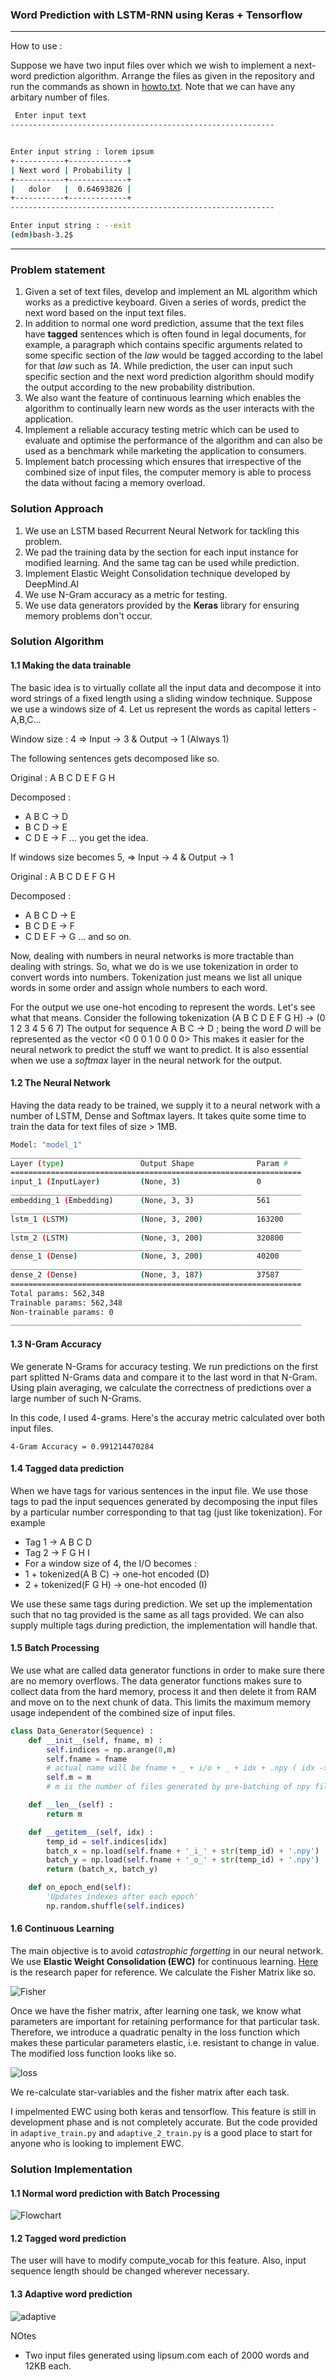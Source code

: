 ### Word Prediction with LSTM-RNN using Keras + Tensorflow

---------------------------------
How to use :

Suppose we have two input files over which we wish to implement a next-word prediction algorithm. Arrange the files as given in the repository and run the commands as shown in [howto.txt](https://github.com/deeptavker/Word_Prediction_RNN/blob/master/howto.txt). Note that we can have any arbitary number of files. 

```sh
 Enter input text
-----------------------------------------------------------


Enter input string : lorem ipsum
+-----------+-------------+
| Next word | Probability |
+-----------+-------------+
|   dolor   |  0.64693826 |
+-----------+-------------+
-----------------------------------------------------------

Enter input string : --exit
(edm)bash-3.2$ 
```
_______

### Problem statement

1. Given a set of text files, develop and implement an ML algorithm which works as a predictive keyboard. Given a series of words, predict the next word based on the input text files. 
2. In addition to normal one word prediction, assume that the text files have **tagged** sentences which is often found in legal documents, for example, a paragraph which contains specific arguments related to some specific section of the *law* would be tagged according to the label for that *law* such as *1A*. While prediction, the user can input such specific section and the next word prediction algorithm should modify the output according to the new probability distribution. 
3. We also want the feature of continuous learning which enables the algorithm to continually learn new words as the user interacts with the application. 
4. Implement a reliable accuracy testing metric which can be used to evaluate and optimise the performance of the algorithm  and can also be used as a benchmark while marketing the application to consumers. 
5. Implement batch processing which ensures that irrespective of the combined size of input files, the computer memory is able to process the data without facing a memory overload. 

### Solution Approach

1. We use an LSTM based Recurrent Neural Network for tackling this problem. 
2. We pad the training data by the section for each input instance for modified learning. And the same tag can be used while prediction. 
3. Implement Elastic Weight Consolidation technique developed by DeepMind.AI
4. We use N-Gram accuracy as a metric for testing. 
5. We use data generators provided by the **Keras** library for ensuring memory problems don't occur. 

### Solution Algorithm

#### 1.1 Making the data trainable 

The basic idea is to virtually collate all the input data and decompose it into word strings of a fixed length using a sliding window technique. Suppose we use a windows size of 4. Let us represent the words as capital letters - A,B,C...

Window size : 4 => Input -> 3 & Output -> 1 (Always 1)

The following sentences gets decomposed like so. 

Original : A B C D E F G H

Decomposed :
- A B C -> D
- B C D -> E
- C D E -> F
... you get the idea. 

If windows size becomes 5, => Input -> 4 & Output -> 1

Original : A B C D E F G H

Decomposed :
- A B C D -> E
- B C D E -> F
- C D E F -> G
... and so on. 

Now, dealing with numbers in neural networks is more tractable than dealing with strings. So, what we do is we use tokenization in order to convert words into numbers. Tokenization just means we list all unique words in some order and assign whole numbers to each word. 

For the output we use one-hot encoding to represent the words. Let's see what that means. 
Consider the following tokenization
(A B C D E F G H) -> (0 1 2 3 4 5 6 7)
The output for sequence A B C -> D ; being the word *D* will be represented as the vector <0 0 0 1 0 0 0 0> 
This makes it easier for the neural network to predict the stuff we want to predict. It is also essential when we use a *softmax* layer in the neural network for the output. 

#### 1.2 The Neural Network

Having the data ready to be trained, we supply it to a neural network with a number of LSTM, Dense and Softmax layers. It takes quite some time to train the data for text files of size > 1MB. 

```sh
Model: "model_1"
_________________________________________________________________
Layer (type)                 Output Shape              Param #   
=================================================================
input_1 (InputLayer)         (None, 3)                 0         
_________________________________________________________________
embedding_1 (Embedding)      (None, 3, 3)              561       
_________________________________________________________________
lstm_1 (LSTM)                (None, 3, 200)            163200    
_________________________________________________________________
lstm_2 (LSTM)                (None, 3, 200)            320800    
_________________________________________________________________
dense_1 (Dense)              (None, 3, 200)            40200     
_________________________________________________________________
dense_2 (Dense)              (None, 3, 187)            37587     
=================================================================
Total params: 562,348
Trainable params: 562,348
Non-trainable params: 0
_________________________________________________________________
```

#### 1.3 N-Gram Accuracy

We generate N-Grams for accuracy testing. We run predictions on the first part splitted N-Grams data and compare it to the last word in that N-Gram. Using plain averaging, we calculate the correctness of predictions over a large number of such N-Grams. 

In this code, I used 4-grams. Here's the accuray metric calculated over both input files.

`4-Gram Accuracy = 0.991214470284`

#### 1.4 Tagged data prediction

When we have tags for various sentences in the input file. We use those tags to pad the input sequences generated by decomposing the input files by a particular number corresponding to that tag (just like tokenization). For example

- Tag 1 -> A B C D 
- Tag 2 -> F G H I 
- For a window size of 4, the I/O becomes : 
- 1 + tokenized(A B C) -> one-hot encoded (D) 
- 2 + tokenized(F G H) -> one-hot encoded (I)

We use these same tags during prediction. We set up the implementation such that no tag provided is the same as all tags provided. We can also supply multiple tags during prediction, the implementation will handle that. 

#### 1.5 Batch Processing

We use what are called data generator functions in order to make sure there are no memory overflows. The data generator functions makes sure to collect data from the hard memory, process it and then delete it from RAM and move on to the next chunk of data. This limits the maximum memory usage independent of the combined size of input files. 

```python
class Data_Generator(Sequence) :
    def __init__(self, fname, m) :
        self.indices = np.arange(0,m)
        self.fname = fname
        # actual name will be fname + _ + i/o + _ + idx + .npy ( idx -> 0 to m-1 )
        self.m = m
        # m is the number of files generated by pre-batching of npy files

    def __len__(self) :
        return m

    def __getitem__(self, idx) :
        temp_id = self.indices[idx]
        batch_x = np.load(self.fname + '_i_' + str(temp_id) + '.npy')
        batch_y = np.load(self.fname + '_o_' + str(temp_id) + '.npy')
        return (batch_x, batch_y)

    def on_epoch_end(self):
        'Updates indexes after each epoch'
        np.random.shuffle(self.indices)
 ```

#### 1.6 Continuous Learning

The main objective is to avoid *catastrophic forgetting* in our neural network. We use **Elastic Weight Consolidation (EWC)** for continuous learning. [Here](https://arxiv.org/pdf/1612.00796.pdf) is the research paper for reference. We calculate the Fisher Matrix like so. 

![Fisher](/pics/fisher.jpeg)

Once we have the fisher matrix, after learning one task, we know what parameters are important for retaining performance for that particular task. Therefore, we introduce a quadratic penalty in the loss function which makes these particular parameters elastic, i.e. resistant to change in value. The modified loss function looks like so. 

![loss](/pics/loss_ewc.png)

We re-calculate star-variables and the fisher matrix after each task. 

I impelmented EWC using both keras and tensorflow. This feature is still in development phase and is not completely accurate. But the code provided in `adaptive_train.py` and `adaptive_2_train.py` is a good place to start for anyone who is looking to implement EWC.  

### Solution Implementation

#### 1.1 Normal word prediction with Batch Processing 

![Flowchart](/pics/flowchart.png)

#### 1.2 Tagged word prediction 

The user will have to modify compute_vocab for this feature. Also, input sequence length should be changed wherever necessary. 

#### 1.3 Adaptive word prediction

![adaptive](/pics/adaptive.png)



NOtes

- Two input files generated using lipsum.com each of 2000 words and 12KB each. 



